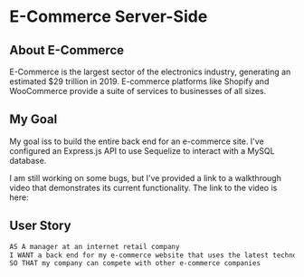 # E-Commerce Server-Side

## About E-Commerce

E-Commerce is the largest sector of the electronics industry, generating an estimated $29 trillion in 2019. E-commerce platforms like Shopify and WooCommerce provide a suite of services to businesses of all sizes. 

## My Goal

My goal iss to build the entire back end for an e-commerce site. I've configured an Express.js API to use Sequelize to interact with a MySQL database.

I am still working on some bugs, but I've provided a link to a walkthrough video that demonstrates its current functionality. The link to the video is here:


## User Story

```md
AS A manager at an internet retail company
I WANT a back end for my e-commerce website that uses the latest technologies
SO THAT my company can compete with other e-commerce companies
```
